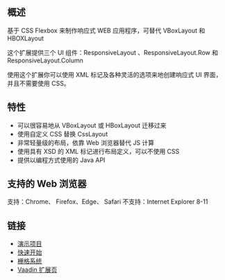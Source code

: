 ## 概述
基于 CSS Flexbox 来制作响应式 WEB 应用程序，可替代 VBoxLayout 和 HBOXLayout 

这个扩展提供三个 UI 组件：ResponsiveLayout 、ResponsiveLayout.Row 和 ResponsiveLayout.Column 

使用这个扩展你可以使用 XML 标记及各种灵活的选项来地创建响应式 UI 界面，并且不需要使用 CSS。

## 特性
- 可以很容易地从 VBoxLayout 或 HBoxLayout 迁移过来
- 使用自定义 CSS 替换 CssLayout
- 非常轻量级的布局，依靠 Web 浏览器替代 JS 计算
- 使用具有 XSD 的 XML 标记进行布局定义，可以不使用 CSS 
- 提供以编程方式使用的 Java API

## 支持的 Web 浏览器
支持：Chrome、 Firefox、Edge、 Safari
不支持：Internet Explorer 8-11

## 链接
- [演示项目](https://github.com/strangeway-org/sw-responsive-demo)
- [快速开始](https://github.com/strangeway-org/sw-responsive#quick-start)
- [栅格系统](https://github.com/JarekToro/responsive-layout/wiki/The-Grid-System)
- [Vaadin 扩展页](https://github.com/JarekToro/responsive-layout)
